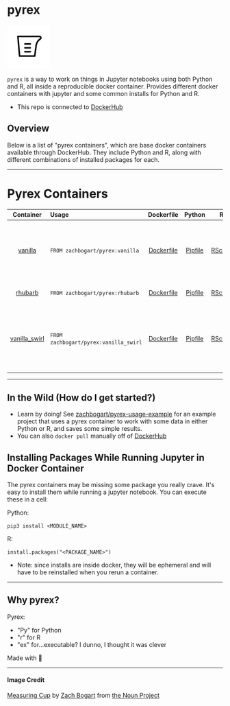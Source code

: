 # pyrex

![](measuring_cup.png)

`pyrex` is a way to work on things in Jupyter notebooks using both Python and R, all inside a reproducible docker container. Provides different docker containers with jupyter and some common installs for Python and R.

- This repo is connected to [DockerHub](https://hub.docker.com/r/zachbogart/pyrex)

## Overview
Below is a list of "pyrex containers", which are base docker containers available through DockerHub. They include Python and R, along with different combinations of installed packages for each.

***

# Pyrex Containers

| Container | Usage | Dockerfile | Python | R | Description
| :---: | :--- | :---: | :---: | :---: | :--- |
| [vanilla](https://github.com/zachbogart/pyrex/tree/main/vanilla/) | `FROM zachbogart/pyrex:vanilla` | [Dockerfile](https://github.com/zachbogart/pyrex/tree/main/vanilla/Dockerfile) | [Pipfile](https://github.com/zachbogart/pyrex/tree/main/vanilla/Pipfile) | [RScript](https://github.com/zachbogart/pyrex/tree/main/vanilla/install_packages.R) | The basics for Python (np, pd, plt) and R (tidyverse, janitor, readxl, glue). 
| [rhubarb](https://github.com/zachbogart/pyrex/tree/main/rhubarb) | `FROM zachbogart/pyrex:rhubarb` | [Dockerfile](https://github.com/zachbogart/pyrex/tree/main/rhubarb/Dockerfile) | [Pipfile](https://github.com/zachbogart/pyrex/tree/main/rhubarb/Pipfile) | [RScript](https://github.com/zachbogart/pyrex/tree/main/rhubarb/install_packages.R) | Useful for [tidytuesday](https://github.com/rfordatascience/tidytuesday) work. 
| [vanilla_swirl](https://github.com/zachbogart/pyrex/tree/main/vanilla_swirl) | `FROM zachbogart/pyrex:vanilla_swirl` | [Dockerfile](https://github.com/zachbogart/pyrex/tree/main/vanilla_swirl/Dockerfile) | [Pipfile](https://github.com/zachbogart/pyrex/tree/main/vanilla_swirl/Pipfile) | [RScript](https://github.com/zachbogart/pyrex/tree/main/vanilla_swirl/install_packages.R) | Copy of `vanilla` with selected nbextentions pre-installed (see bottom of Dockerfile). 

***  

## In the Wild (How do I get started?)
- Learn by doing! See [zachbogart/pyrex-usage-example](https://github.com/zachbogart/pyrex-usage-example) for an example project that uses a pyrex container to work with some data in either Python or R, and saves some simple results.
- You can also `docker pull` manually off of [DockerHub](https://hub.docker.com/r/zachbogart/pyrex)

## Installing Packages While Running Jupyter in Docker Container
The pyrex containers may be missing some package you really crave. It's easy to install them while running a jupyter notebook. You can execute these in a cell:

Python: 
```
pip3 install <MODULE_NAME>
```

R:
```
install.packages("<PACKAGE_NAME>")
```

- Note: since installs are inside docker, they will be ephemeral and will have to be reinstalled when you rerun a container.

***

## Why pyrex?

Pyrex:
- "Py" for Python
- "r" for R
- "ex" for...executable? I dunno, I thought it was clever

Made with 💖

***

#### Image Credit
[Measuring Cup](https://thenounproject.com/zachbogart/collection/strolling-through-the-container-store/?i=3644180) by [Zach Bogart](https://thenounproject.com/zachbogart/) from [the Noun Project](https://thenounproject.com/)
